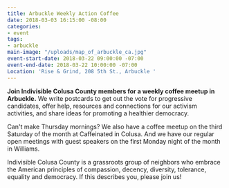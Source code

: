 ```yaml
---
title: Arbuckle Weekly Action Coffee
date: 2018-03-03 16:15:00 -08:00
categories:
- event
tags:
- arbuckle
main-image: "/uploads/map_of_arbuckle_ca.jpg"
event-start-date: 2018-03-22 09:00:00 -07:00
event-end-date: 2018-03-22 10:00:00 -07:00
Location: 'Rise & Grind, 208 5th St., Arbuckle '
---
```


**Join Indivisible Colusa County members for a weekly coffee meetup in Arbuckle.** We write postcards to get out the vote for progressive candidates, offer help, resources and connections for our activism activities, and share ideas for promoting a healthier democracy.

Can't make Thursday mornings? We also have a coffee meetup on the third Saturday of the month at Caffeinated in Colusa. And we have our regular open meetings with guest speakers on the first Monday night of the month in Williams.

Indivisible Colusa County is a grassroots group of neighbors who embrace the American principles of compassion, decency, diversity, tolerance, equality and democracy. If this describes you, please join us!